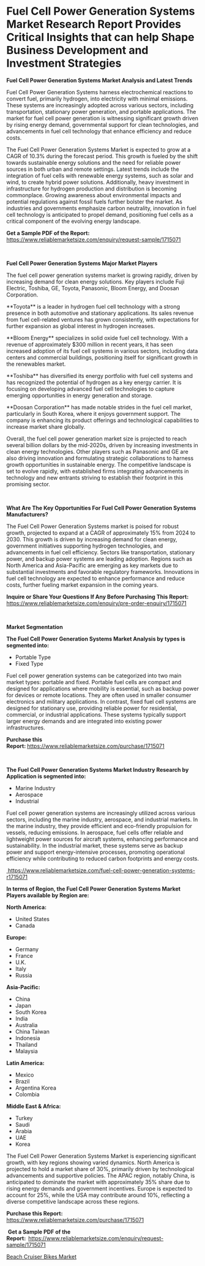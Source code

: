 <p><h1>Fuel Cell Power Generation Systems Market Research Report Provides Critical Insights that can help Shape Business Development and Investment Strategies</h1></p><p><strong>Fuel Cell Power Generation Systems Market Analysis and Latest Trends</strong></p>
<p><p>Fuel Cell Power Generation Systems harness electrochemical reactions to convert fuel, primarily hydrogen, into electricity with minimal emissions. These systems are increasingly adopted across various sectors, including transportation, stationary power generation, and portable applications. The market for fuel cell power generation is witnessing significant growth driven by rising energy demand, governmental support for clean technologies, and advancements in fuel cell technology that enhance efficiency and reduce costs.</p><p>The Fuel Cell Power Generation Systems Market is expected to grow at a CAGR of 10.3% during the forecast period. This growth is fueled by the shift towards sustainable energy solutions and the need for reliable power sources in both urban and remote settings. Latest trends include the integration of fuel cells with renewable energy systems, such as solar and wind, to create hybrid power solutions. Additionally, heavy investment in infrastructure for hydrogen production and distribution is becoming commonplace. Growing awareness about environmental impacts and potential regulations against fossil fuels further bolster the market. As industries and governments emphasize carbon neutrality, innovation in fuel cell technology is anticipated to propel demand, positioning fuel cells as a critical component of the evolving energy landscape.</p></p>
<p><strong>Get a Sample PDF of the Report:&nbsp;</strong> <a href="https://www.reliablemarketsize.com/enquiry/request-sample/1715071?utm_campaign=1884&utm_medium=2&utm_source=Github&utm_content=ia&utm_term=11012025&utm_id=fuel-cell-power-generation-systems">https://www.reliablemarketsize.com/enquiry/request-sample/1715071</a></p>
<p>&nbsp;</p>
<p><strong>Fuel Cell Power Generation Systems Major Market Players</strong></p>
<p><p>The fuel cell power generation systems market is growing rapidly, driven by increasing demand for clean energy solutions. Key players include Fuji Electric, Toshiba, GE, Toyota, Panasonic, Bloom Energy, and Doosan Corporation. </p><p>**Toyota** is a leader in hydrogen fuel cell technology with a strong presence in both automotive and stationary applications. Its sales revenue from fuel cell-related ventures has grown consistently, with expectations for further expansion as global interest in hydrogen increases.</p><p>**Bloom Energy** specializes in solid oxide fuel cell technology. With a revenue of approximately $300 million in recent years, it has seen increased adoption of its fuel cell systems in various sectors, including data centers and commercial buildings, positioning itself for significant growth in the renewables market.</p><p>**Toshiba** has diversified its energy portfolio with fuel cell systems and has recognized the potential of hydrogen as a key energy carrier. It is focusing on developing advanced fuel cell technologies to capture emerging opportunities in energy generation and storage.</p><p>**Doosan Corporation** has made notable strides in the fuel cell market, particularly in South Korea, where it enjoys government support. The company is enhancing its product offerings and technological capabilities to increase market share globally.</p><p>Overall, the fuel cell power generation market size is projected to reach several billion dollars by the mid-2020s, driven by increasing investments in clean energy technologies. Other players such as Panasonic and GE are also driving innovation and formulating strategic collaborations to harness growth opportunities in sustainable energy. The competitive landscape is set to evolve rapidly, with established firms integrating advancements in technology and new entrants striving to establish their footprint in this promising sector.</p></p>
<p>&nbsp;</p>
<p><strong>What Are The Key Opportunities For Fuel Cell Power Generation Systems Manufacturers?</strong></p>
<p><p>The Fuel Cell Power Generation Systems market is poised for robust growth, projected to expand at a CAGR of approximately 15% from 2024 to 2030. This growth is driven by increasing demand for clean energy, government initiatives supporting hydrogen technologies, and advancements in fuel cell efficiency. Sectors like transportation, stationary power, and backup power systems are leading adoption. Regions such as North America and Asia-Pacific are emerging as key markets due to substantial investments and favorable regulatory frameworks. Innovations in fuel cell technology are expected to enhance performance and reduce costs, further fueling market expansion in the coming years.</p></p>
<p><strong>Inquire or Share Your Questions If Any Before Purchasing This Report:</strong> <a href="https://www.reliablemarketsize.com/enquiry/pre-order-enquiry/1715071?utm_campaign=1884&utm_medium=2&utm_source=Github&utm_content=ia&utm_term=11012025&utm_id=fuel-cell-power-generation-systems">https://www.reliablemarketsize.com/enquiry/pre-order-enquiry/1715071</a></p>
<p>&nbsp;</p>
<p><strong>Market Segmentation</strong></p>
<p><strong>The Fuel Cell Power Generation Systems Market Analysis by types is segmented into:</strong></p>
<p><ul><li>Portable Type</li><li>Fixed Type</li></ul></p>
<p><p>Fuel cell power generation systems can be categorized into two main market types: portable and fixed. Portable fuel cells are compact and designed for applications where mobility is essential, such as backup power for devices or remote locations. They are often used in smaller consumer electronics and military applications. In contrast, fixed fuel cell systems are designed for stationary use, providing reliable power for residential, commercial, or industrial applications. These systems typically support larger energy demands and are integrated into existing power infrastructures.</p></p>
<p><strong>Purchase this Report:&nbsp;</strong><a href="https://www.reliablemarketsize.com/purchase/1715071?utm_campaign=1884&utm_medium=2&utm_source=Github&utm_content=ia&utm_term=11012025&utm_id=fuel-cell-power-generation-systems">https://www.reliablemarketsize.com/purchase/1715071</a></p>
<p>&nbsp;</p>
<p><strong>The Fuel Cell Power Generation Systems Market Industry Research by Application is segmented into:</strong></p>
<p><ul><li>Marine Industry</li><li>Aerospace</li><li>Industrial</li></ul></p>
<p><p>Fuel cell power generation systems are increasingly utilized across various sectors, including the marine industry, aerospace, and industrial markets. In the marine industry, they provide efficient and eco-friendly propulsion for vessels, reducing emissions. In aerospace, fuel cells offer reliable and lightweight power sources for aircraft systems, enhancing performance and sustainability. In the industrial market, these systems serve as backup power and support energy-intensive processes, promoting operational efficiency while contributing to reduced carbon footprints and energy costs.</p></p>
<p><a href="https://www.reliablemarketsize.com/fuel-cell-power-generation-systems-r1715071?utm_campaign=1884&utm_medium=2&utm_source=Github&utm_content=ia&utm_term=11012025&utm_id=fuel-cell-power-generation-systems">&nbsp;https://www.reliablemarketsize.com/fuel-cell-power-generation-systems-r1715071</a></p>
<p><strong>In terms of Region, the Fuel Cell Power Generation Systems Market Players available by Region are:</strong></p>
<p>
    <p> <strong> North America: </strong>
        <ul>
            <li>United States</li>
            <li>Canada</li>
        </ul>
        </p> 
    <p> <strong> Europe: </strong>
        <ul>
            <li>Germany</li>
            <li>France</li>
            <li>U.K.</li>
            <li>Italy</li>
            <li>Russia</li>
        </ul>
        </p> 
    <p> <strong> Asia-Pacific: </strong>
        <ul>
            <li>China</li>
            <li>Japan</li>
            <li>South Korea</li>
            <li>India</li>
            <li>Australia</li>
            <li>China Taiwan</li>
            <li>Indonesia</li>
            <li>Thailand</li>
            <li>Malaysia</li>
        </ul>
        </p> 
    <p> <strong> Latin America: </strong>
        <ul>
            <li>Mexico</li>
            <li>Brazil</li>
            <li>Argentina Korea</li>
            <li>Colombia</li>
        </ul>
        </p> 
    <p> <strong> Middle East & Africa: </strong>
        <ul>
            <li>Turkey</li>
            <li>Saudi</li>
            <li>Arabia</li>
            <li>UAE</li>
            <li>Korea</li>
        </ul>
    </p>
    </p>
<p><p>The Fuel Cell Power Generation Systems Market is experiencing significant growth, with key regions showing varied dynamics. North America is projected to hold a market share of 30%, primarily driven by technological advancements and supportive policies. The APAC region, notably China, is anticipated to dominate the market with approximately 35% share due to rising energy demands and government incentives. Europe is expected to account for 25%, while the USA may contribute around 10%, reflecting a diverse competitive landscape across these regions.</p></p>
<p><strong>Purchase this Report: </strong><a href="https://www.reliablemarketsize.com/purchase/1715071?utm_campaign=1884&utm_medium=2&utm_source=Github&utm_content=ia&utm_term=11012025&utm_id=fuel-cell-power-generation-systems">https://www.reliablemarketsize.com/purchase/1715071</a></p>
<p>&nbsp;<strong>Get a Sample PDF of the Report:&nbsp;&nbsp;</strong><a href="https://www.reliablemarketsize.com/enquiry/request-sample/1715071?utm_campaign=1884&utm_medium=2&utm_source=Github&utm_content=ia&utm_term=11012025&utm_id=fuel-cell-power-generation-systems">https://www.reliablemarketsize.com/enquiry/request-sample/1715071</a></p>
<p><strong></strong></p>
<p><p><a href="https://github.com/pizolina/Market-Research-Report-List-6/blob/main/beach-cruiser-bikes-market.md?utm_campaign=1884&utm_medium=2&utm_source=Github&utm_content=ia&utm_term=11012025&utm_id=fuel-cell-power-generation-systems">Beach Cruiser Bikes Market</a></p></p>